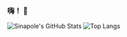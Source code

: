 ### 嗨！ 👋

![Sinapole's GitHub Stats](https://github-readme-stats.vercel.app/api?username=Sinapole&show_icons=true&count-private=true&bg_color=29B3A3,368AA6,4A65B5&title_color=ffffff&text_color=ffffff&icon_color=ffffff&locale=cn)
![Top Langs](https://github-readme-stats.vercel.app/api/top-langs/?username=Sinapole&layout=compact&count-private=true&bg_color=29B3A3,368AA6,4A65B5&title_color=ffffff&text_color=ffffff&icon_color=ffffff&locale=cn)
